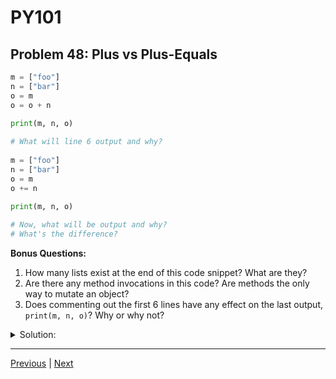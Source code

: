# PY101
## Problem 48: Plus vs Plus-Equals

```python
m = ["foo"]
n = ["bar"]
o = m
o = o + n
  
print(m, n, o)

# What will line 6 output and why?
  
m = ["foo"]
n = ["bar"]
o = m
o += n
  
print(m, n, o)

# Now, what will be output and why? 
# What's the difference?
```

**Bonus Questions:**
1. How many lists exist at the end of this code snippet? What are they?
2. Are there any method invocations in this code? Are methods the only way to mutate an object?
3. Does commenting out the first 6 lines have any effect on the last output, `print(m, n, o)`? Why or why not?

<details>
<summary>Solution:</summary>

First `print(m, n, o)` outputs: `['foo'] ['bar'] ['foo', 'bar']`

Second `print(m, n, o)` outputs: `['foo', 'bar'] ['bar'] ['foo', 'bar']`

**Explanation:**

In the first example, `o = o + n` creates a **new** list by concatenating `o` and `n`, then reassigns `o` to point to this new list. The original list that `m` points to remains unchanged.

In the second example, `o += n` **mutates** the list that `o` points to by extending it. Since `o` and `m` point to the same list, both variables reflect this change.

**Bonus Answers:**

**Bonus 1**: Three lists exist at the end:
- `['foo', 'bar']` (pointed to by both `m` and `o`)
- `['bar']` (pointed to by `n`)
- `['foo', 'bar']` (the list created in the first example, no longer referenced)

Actually, if we consider garbage collection, the unreferenced list from the first example may have been cleaned up, leaving only 2 lists.

**Bonus 2**: Yes, `+=` uses the `extend` method internally for lists. No, methods aren't the only way to mutate objects—operators like `+=` can also mutate objects (though `+` doesn't).

**Bonus 3**: No, commenting out the first 6 lines has no effect on the last output. Each section uses its own variables `m`, `n`, and `o`, and they're completely independent of each other.

</details>

---

[Previous](047.md) | [Next](049.md)

